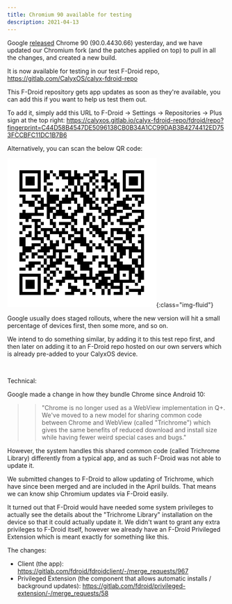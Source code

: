 ```yaml
---
title: Chromium 90 available for testing
description: 2021-04-13
---
```


Google [released](https://chromereleases.googleblog.com/2021/04/chrome-for-android-update.html) Chrome 90 (90.0.4430.66) yesterday, and we have updated our Chromium fork (and the patches applied on top) to pull in all the changes, and created a new build.

It is now available for testing in our test F-Droid repo, https://gitlab.com/CalyxOS/calyx-fdroid-repo

This F-Droid repository gets app updates as soon as they're available, you can add this if you want to help us test them out.

To add it, simply add this URL to F-Droid -> Settings -> Repositories -> Plus sign at the top right: <https://calyxos.gitlab.io/calyx-fdroid-repo/fdroid/repo?fingerprint=C44D58B4547DE5096138CB0B34A1CC99DAB3B4274412ED753FCCBFC11DC1B7B6>

Alternatively, you can scan the below QR code:

![gitlab-calyx-fdroid-repo](/assets/images/gitlab-calyx-fdroid-repo-qrcode.png){:class="img-fluid"}

Google usually does staged rollouts, where the new version will hit a small percentage of devices first, then some more, and so on.

We intend to do something similar, by adding it to this test repo first, and then later on adding it to an F-Droid repo hosted on our own servers which is already pre-added to your CalyxOS device.

<br>

Technical:

Google made a change in how they bundle Chrome since Android 10:

>> "Chrome is no longer used as a WebView implementation in Q+. We've moved to a new model for sharing common code between Chrome and WebView (called "Trichrome") which gives the same benefits of reduced download and install size while having fewer weird special cases and bugs."

However, the system handles this shared common code (called Trichrome Library) differently from a typical app, and as such F-Droid was not able to update it.

We submitted changes to F-Droid to allow updating of Trichrome, which have since been merged and are included in the April builds. That means we can know ship Chromium updates via F-Droid easily.

It turned out that F-Droid would have needed some system privileges to actually see the details about the "Trichrome Library" installation on the device so that it could actually update it. We didn't want to grant any extra privileges to F-Droid itself, however we already have an F-Droid Privileged Extension which is meant exactly for something like this.

The changes:
* Client (the app): <https://gitlab.com/fdroid/fdroidclient/-/merge_requests/967>
* Privileged Extension (the component that allows automatic installs / background updates): <https://gitlab.com/fdroid/privileged-extension/-/merge_requests/58>